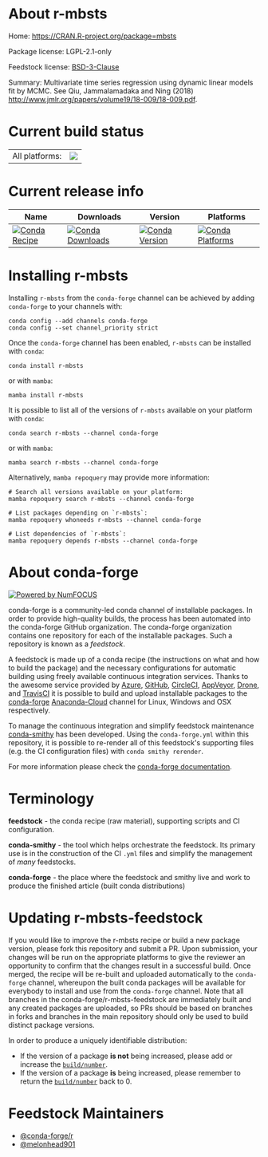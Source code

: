 About r-mbsts
=============

Home: https://CRAN.R-project.org/package=mbsts

Package license: LGPL-2.1-only

Feedstock license: [BSD-3-Clause](https://github.com/conda-forge/r-mbsts-feedstock/blob/main/LICENSE.txt)

Summary: Multivariate time series regression using dynamic linear models fit by MCMC. See Qiu, Jammalamadaka and Ning (2018) <http://www.jmlr.org/papers/volume19/18-009/18-009.pdf>.

Current build status
====================


<table><tr><td>All platforms:</td>
    <td>
      <a href="https://dev.azure.com/conda-forge/feedstock-builds/_build/latest?definitionId=11855&branchName=main">
        <img src="https://dev.azure.com/conda-forge/feedstock-builds/_apis/build/status/r-mbsts-feedstock?branchName=main">
      </a>
    </td>
  </tr>
</table>

Current release info
====================

| Name | Downloads | Version | Platforms |
| --- | --- | --- | --- |
| [![Conda Recipe](https://img.shields.io/badge/recipe-r--mbsts-green.svg)](https://anaconda.org/conda-forge/r-mbsts) | [![Conda Downloads](https://img.shields.io/conda/dn/conda-forge/r-mbsts.svg)](https://anaconda.org/conda-forge/r-mbsts) | [![Conda Version](https://img.shields.io/conda/vn/conda-forge/r-mbsts.svg)](https://anaconda.org/conda-forge/r-mbsts) | [![Conda Platforms](https://img.shields.io/conda/pn/conda-forge/r-mbsts.svg)](https://anaconda.org/conda-forge/r-mbsts) |

Installing r-mbsts
==================

Installing `r-mbsts` from the `conda-forge` channel can be achieved by adding `conda-forge` to your channels with:

```
conda config --add channels conda-forge
conda config --set channel_priority strict
```

Once the `conda-forge` channel has been enabled, `r-mbsts` can be installed with `conda`:

```
conda install r-mbsts
```

or with `mamba`:

```
mamba install r-mbsts
```

It is possible to list all of the versions of `r-mbsts` available on your platform with `conda`:

```
conda search r-mbsts --channel conda-forge
```

or with `mamba`:

```
mamba search r-mbsts --channel conda-forge
```

Alternatively, `mamba repoquery` may provide more information:

```
# Search all versions available on your platform:
mamba repoquery search r-mbsts --channel conda-forge

# List packages depending on `r-mbsts`:
mamba repoquery whoneeds r-mbsts --channel conda-forge

# List dependencies of `r-mbsts`:
mamba repoquery depends r-mbsts --channel conda-forge
```


About conda-forge
=================

[![Powered by
NumFOCUS](https://img.shields.io/badge/powered%20by-NumFOCUS-orange.svg?style=flat&colorA=E1523D&colorB=007D8A)](https://numfocus.org)

conda-forge is a community-led conda channel of installable packages.
In order to provide high-quality builds, the process has been automated into the
conda-forge GitHub organization. The conda-forge organization contains one repository
for each of the installable packages. Such a repository is known as a *feedstock*.

A feedstock is made up of a conda recipe (the instructions on what and how to build
the package) and the necessary configurations for automatic building using freely
available continuous integration services. Thanks to the awesome service provided by
[Azure](https://azure.microsoft.com/en-us/services/devops/), [GitHub](https://github.com/),
[CircleCI](https://circleci.com/), [AppVeyor](https://www.appveyor.com/),
[Drone](https://cloud.drone.io/welcome), and [TravisCI](https://travis-ci.com/)
it is possible to build and upload installable packages to the
[conda-forge](https://anaconda.org/conda-forge) [Anaconda-Cloud](https://anaconda.org/)
channel for Linux, Windows and OSX respectively.

To manage the continuous integration and simplify feedstock maintenance
[conda-smithy](https://github.com/conda-forge/conda-smithy) has been developed.
Using the ``conda-forge.yml`` within this repository, it is possible to re-render all of
this feedstock's supporting files (e.g. the CI configuration files) with ``conda smithy rerender``.

For more information please check the [conda-forge documentation](https://conda-forge.org/docs/).

Terminology
===========

**feedstock** - the conda recipe (raw material), supporting scripts and CI configuration.

**conda-smithy** - the tool which helps orchestrate the feedstock.
                   Its primary use is in the construction of the CI ``.yml`` files
                   and simplify the management of *many* feedstocks.

**conda-forge** - the place where the feedstock and smithy live and work to
                  produce the finished article (built conda distributions)


Updating r-mbsts-feedstock
==========================

If you would like to improve the r-mbsts recipe or build a new
package version, please fork this repository and submit a PR. Upon submission,
your changes will be run on the appropriate platforms to give the reviewer an
opportunity to confirm that the changes result in a successful build. Once
merged, the recipe will be re-built and uploaded automatically to the
`conda-forge` channel, whereupon the built conda packages will be available for
everybody to install and use from the `conda-forge` channel.
Note that all branches in the conda-forge/r-mbsts-feedstock are
immediately built and any created packages are uploaded, so PRs should be based
on branches in forks and branches in the main repository should only be used to
build distinct package versions.

In order to produce a uniquely identifiable distribution:
 * If the version of a package **is not** being increased, please add or increase
   the [``build/number``](https://docs.conda.io/projects/conda-build/en/latest/resources/define-metadata.html#build-number-and-string).
 * If the version of a package **is** being increased, please remember to return
   the [``build/number``](https://docs.conda.io/projects/conda-build/en/latest/resources/define-metadata.html#build-number-and-string)
   back to 0.

Feedstock Maintainers
=====================

* [@conda-forge/r](https://github.com/conda-forge/r/)
* [@melonhead901](https://github.com/melonhead901/)

